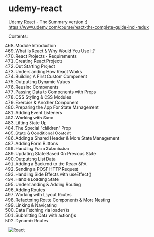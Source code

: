 # udemy-react

Udemy React - The Summary version :) 
https://www.udemy.com/course/react-the-complete-guide-incl-redux

Contents:

468. Module Introduction
469. What Is React & Why Would You Use It?
470. React Projects - Requirements
471. Creating React Projects
472. Out Starting Project
473. Understanding How React Works
474. Building A First Custom Component
475. Outputting Dynamic Values
476. Reusing Components
477. Passing Data to Components with Props
478. CSS Styling & CSS Modules
479. Exercise & Another Component
480. Preparing the App For State Management
481. Adding Event Listeners
482. Working with State
483. Lifting State Up
484. The Special "children" Prop
485. State & Conditional Content
486. Adding a Shared Header & More State Management
487. Adding Form Buttons
488. Handling Form Submission
489. Updating State Based On Previous State
490. Outputting List Data
491. Adding a Backend to the React SPA
492. Sending a POST HTTP Request
493. Handling Side Effects with useEffect()
494. Handle Loading State
495. Understanding & Adding Routing
496. Adding Routes
497. Working with Layout Routes
498. Refactoring Route Components & More Nesting
499. Linking & Navigating
500. Data Fetching via loader()s
501. Submitting Data with action()s
502. Dynamic Routes

![React](https://user-images.githubusercontent.com/72088440/219869426-0bbe7c36-dd8c-4931-b63f-ed3d1481ee97.PNG)
